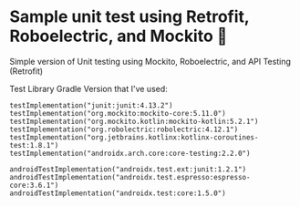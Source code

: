 # Sample unit test using Retrofit, Roboelectric, and Mockito 🚀

Simple version of Unit testing using Mockito, Roboelectric, and API Testing (Retrofit)

Test Library Gradle Version that I've used: 

```
testImplementation("junit:junit:4.13.2")
testImplementation("org.mockito:mockito-core:5.11.0")
testImplementation("org.mockito.kotlin:mockito-kotlin:5.2.1")
testImplementation("org.robolectric:robolectric:4.12.1")
testImplementation("org.jetbrains.kotlinx:kotlinx-coroutines-test:1.8.1")
testImplementation("androidx.arch.core:core-testing:2.2.0")

androidTestImplementation("androidx.test.ext:junit:1.2.1")
androidTestImplementation("androidx.test.espresso:espresso-core:3.6.1")
androidTestImplementation("androidx.test:core:1.5.0")
```

